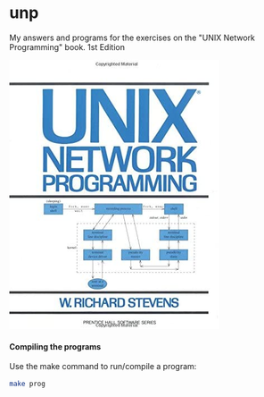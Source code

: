 # unp
My answers and programs for the exercises on the "UNIX Network Programming" book. 1st Edition

![Book Cover](https://github.com/jonathantorres/bookshelf/blob/master/unp1/cover.jpg)

#### Compiling the programs
Use the make command to run/compile a program:
```bash
make prog
```
